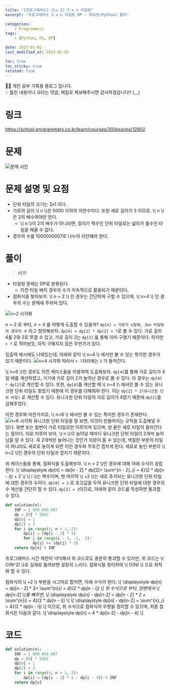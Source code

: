 ```yaml
---
title: "[프로그래머스] (Lv.2) 3 x n 타일링"
excerpt: "프로그래머스 3 x n 타일링 DP - 파이썬(Python) 풀이"

categories:
    - Programmers
tags:
    - [Python, PS, DP]

date: 2023-01-02
last_modified_at: 2023-01-02

toc: true
toc_sticky: true
related: true
---
```


<div class="notice--info" markdown="1">
👨‍💻 개인 공부 기록용 블로그 입니다. <br/>
💡 틀린 내용이나 오타는 댓글, 메일로 제보해주시면 감사하겠습니다!!  (__)
</div>

# 링크

<https://school.programmers.co.kr/learn/courses/30/lessons/12902>

# 문제

![문제 사진](https://github.com/Tolerblanc/Tolerblanc.github.io/assets/52883827/2fb51dec-25d9-4eaf-ae53-a2ce1ddc6b35)

# 문제 설명 및 요점
- 단위 타일의 크기는 2x1 이다.
- 가로의 길이 \\( n \\)은 5000 이하의 자연수이다. 또한 세로 길이가 3 이므로, \\( n \\)은 2의 배수여야만 한다.
	- \\( n \\)이 2의 배수가 아니라면, 길이가 짝수인 단위 타일로는 넓이가 홀수인 타일을 채울 수 없다.
- 경우의 수를 1000000007로 나누어 리턴해야 한다.

# 풀이
> #DP 
- 타일링 문제는 DP로 분류된다.
	- 이전 타일 배치 경우의 수가 지속적으로 활용되기 때문이다.
- 점화식을 찾아보자.
\\( n = 2 \\) 인 경우는 간단하게 구할 수 있으며, \\( n=4 \\) 인 경우의 수는 문제에 주어져 있다.

![n=2 시각화](https://github.com/Tolerblanc/Tolerblanc.github.io/assets/52883827/7f4eb9d6-25a6-49aa-bedb-f16800a0da2a)

$n=2$ 로 부터, $n=4$ 를 어떻게 도출할 수 있을까?
`dp[n] = 가로가 n일때, 3xn 타일링의 경우의 수` 라고 정의해보자.
`dp[4] = dp[2] * dp[2] + ?`로 볼 수 있다. 가로 길이 4를 2와 2로 쪼갤 수 있고, 가로 길이 2는 `dp[2]` 를 통해 이미 구했기 때문이다. 하지만 `+ ?` 로 적어놨듯, 아직 구해지지 않은 무언가가 있다.

입출력 예시에도 나와있는데, 아래와 같이 \\( n=4 \\) 에서만 볼 수 있는 특이한 경우가 있기 때문이다.
![n=4 시각화](https://github.com/Tolerblanc/Tolerblanc.github.io/assets/52883827/c353f430-ed50-46fb-a7cb-5638bd62ae43)
따라서 `+ ?`자리에는 `2` 가 들어간다.

\\( n=6 \\)인 경우도 이전 케이스들을 이용하여 도출해보자.
`dp[4]`를 통해 가로 길이가 4일 때를 계산하였고, 거기에 가로 길이 2가 늘어난 경우로 볼 수 있다. 이 경우는 `dp[4] * dp[2]`로 계산할 수 있다.
또한, `dp[4]`를 계산할 때 \\( n=4 )\\ 에서만 볼 수 있는 유니크한 단위 타일도 찾았기 때문에 이 경우를 더해줘야 한다. 이는 `dp[2] * 2(유니크한 단위 타일)` 로 계산할 수 있다. 유니크한 단위 타일의 가로 길이가 4였기 때문에 `dp[2]`를 곱해주었다.

이전 경우와 마찬가지로, \\( n=6 \\) 에서만 볼 수 있는 특이한 경우가 존재한다. 
![n=6 시각화](https://github.com/Tolerblanc/Tolerblanc.github.io/assets/52883827/2ad3b164-5c8a-4ddb-83a2-8b01dc5afc8b)
유니크한 단위 타일을 잘 보면, 이것이 만들어지는 규칙을 도출해낼 수 있다. 윗변 또는 밑변이 가로 타일로만 이루어져 있으며, 양 끝은 세로 타일이 들어간다는 점이다. 이로 미루어 보아, \\( n \\)이 늘어날 때마다 유니크한 단위 타일이 2개씩 늘어남을 알 수 있다. 
꼭 2개씩만 늘어나는 것인가 의문이 들 수 있는데, 색칠한 부분의 타일이 하나라도 세로로 놓이게 되면 이전 경우와 무조건 겹치게 된다. 세로로 놓인 부분이 \\( n=2 \\)인 경우의 단위 타일과 겹치기 때문이다.

위 케이스들을 통해, 점화식을 도출해보자. \\( n > 2 \\)인 경우에 대해 아래 수식이 성립한다.
\\( \displaystyle dp[n] = dp[n - 2] * dp[2]+ \sum^{n - 2}_{i = 4}(2 * dp[n - i]) + 2 \\)
\\( i \\)는 짝수이며, 맨 마지막 \\( +2 \\)는 새로 추가되는 유니크한 단위 타일에 대한 경우의 수이다.  `dp[0] = 1` 로 초깃값을 두어 유니크한 단위 타일에 대한 경우의 수 계산을 간단히 할 수 있다.  `dp[2] = 3`이므로, 아래와 같이 코드를 작성하면 통과할 수 있다.

```python
def solution(n):
    INF = 1_000_000_007
    dp = [0] * 5001
    dp[0] = 1
    dp[2] = 3
    for i in range(4, n + 1, 2):
        dp[i] = (dp[i - 2] * 3)
        for j in range(i - 4, -1, -2):
            dp[i] += (dp[j] * 2)
    return dp[n] % INF
```

프로그래머스 시간 제한이 넉넉해서 위 코드로도 충분히 통과할 수 있지만, 위 코드는 \\( O(N^2) \\)로 실제로 돌려보면 굉장히 느리다. 점화식을 정리하여 \\( O(N) \\) 으로 최적화 할 수 있다.

점화식의 \\( +2 \\) 부분을 시그마로 합치면, 아래 수식이 된다.
\\[ \displaystyle dp[n] = dp[n - 2] * 3+ \sum^{n}_{i = 4}(2 * dp[n - i]) \\]
위 수식으로 부터, 양변에서 \\( dp[n-2] \\)를 빼주면,
\\[ \displaystyle dp[n] - dp[n-2] = dp[n - 2] * 2 + \sum^{n}_{i = 4}(2 * dp[n - i]) \\]
\\[ \displaystyle dp[n] - dp[n-2] = \sum^{n}_{i = 4}(2 * dp[n - i]) \\]
이므로, 위 수식으로 점화식의 우항을 정리할 수 있으며, 최종 점화식은 다음과 같다.
\\[ \displaystyle dp[n] = 4 * dp[n-2]  - dp[n - 4] \\]


# 코드

```python
def solution(n):
    INF = 1_000_000_007
    dp = [0] * 5001
    dp[0] = 1
    dp[2] = 3
    for i in range(4, n + 1, 2):
        dp[i] = (dp[i - 2] * 4 - dp[i - 4]) % INF 
    return dp[n]
```